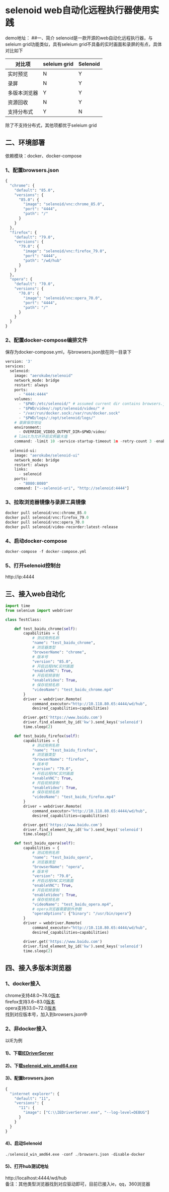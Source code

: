 # selenoid web自动化远程执行器使用实践
demo地址：
##一、简介
selenoid是一款开源的web自动化远程执行器，与seleium grid功能类似，具有seleium grid不具备的实时画面和录屏的有点，具体对比如下 

| 对比项 | seleium grid| Selenoid |
| ------ | ------ | ------ |
| 实时预览 | N | Y |
| 录屏 | N | Y |
| 多版本浏览器 | Y | Y |
| 资源回收 | N | Y |
| 支持分布式 | Y | N |
除了不支持分布式，其他项都优于seleium grid

## 二、环境部署
依赖模块：docker、docker-compose
### 1、配置browsers.json
```python
{
  "chrome": {
    "default": "85.0",
    "versions": {
      "85.0": {
        "image": "selenoid/vnc:chrome_85.0",
        "port": "4444",
        "path": "/"
      }
    }
  },
  "firefox": {
    "default": "79.0",
    "versions": {
      "79.0": {
        "image": "selenoid/vnc:firefox_79.0",
        "port": "4444",
        "path": "/wd/hub"
      }
    }
  },
  "opera": {
    "default": "70.0",
    "versions": {
      "70.0": {
        "image": "selenoid/vnc:opera_70.0",
        "port": "4444",
        "path": "/"
      }
    }
  }
}


```
### 2、配置docker-compose编排文件
保存为docker-compose.yml，与browsers.json放在同一目录下
```python
version: '3'
services:
  selenoid:
    image: "aerokube/selenoid"
    network_mode: bridge
    restart: always
    ports:
      - "4444:4444"
    volumes:
      - "$PWD:/etc/selenoid/" # assumed current dir contains browsers.json
      - "$PWD/video/:/opt/selenoid/video/" # 
      - "/var/run/docker.sock:/var/run/docker.sock"
      - "$PWD/logs/:/opt/selenoid/logs/"
    # 录屏保存地址
    environment: 
      - OVERRIDE_VIDEO_OUTPUT_DIR=$PWD/video/
    # limit为允许开启实例最大值
    command: -limit 10 -service-startup-timeout 1m -retry-count 3 -enable-file-upload -log-output-dir /opt/selenoid/logs
 
  selenoid-ui:
    image: "aerokube/selenoid-ui"
    network_mode: bridge
    restart: always
    links:
      - selenoid
    ports:
      - "8080:8080"
    command: ["--selenoid-uri", "http://selenoid:4444"]

```
### 3、拉取浏览器镜像与录屏工具镜像
```python
docker pull selenoid/vnc:chrome_85.0
docker pull selenoid/vnc:firefox_79.0
docker pull selenoid/vnc:opera_70.0
docker pull selenoid/video-recorder:latest-release
```
### 4、启动docker-compose
```python
docker-compose -f docker-compose.yml
```
### 5、打开selenoid控制台
http://ip:4444

## 三、接入web自动化
```python
import time
from selenium import webdriver

class TestClass:

    def test_baidu_chrome(self):
        capabilities = {
            # 测试用例名称
            "name": "test_baidu_chrome",
            # 浏览器类型
            "browserName": "chrome",
            # 版本号
            "version": "85.0",
            # 开启远程VNC实时画面
            "enableVNC": True,
            # 开启视频录制
            "enableVideo": True,
            # 保存视频名称
            "videoName": "test_baidu_chrome.mp4"
        }
        driver = webdriver.Remote(
            command_executor="http://10.118.80.65:4444/wd/hub",
            desired_capabilities=capabilities)

        driver.get('https://www.baidu.com')
        driver.find_element_by_id('kw').send_keys('selenoid')
        time.sleep(2)

    def test_baidu_firefox(self):
        capabilities = {
            # 测试用例名称
            "name": "test_baidu_firefox",
            # 浏览器类型
            "browserName": "firefox",
            # 版本号
            "version": "79.0",
            # 开启远程VNC实时画面
            "enableVNC": True,
            # 开启视频录制
            "enableVideo": True,
            # 保存视频名称
            "videoName": "test_baidu_firefox.mp4"
        }
        driver = webdriver.Remote(
            command_executor="http://10.118.80.65:4444/wd/hub",
            desired_capabilities=capabilities)

        driver.get('https://www.baidu.com')
        driver.find_element_by_id('kw').send_keys('selenoid')
        time.sleep(2)

    def test_baidu_opera(self):
        capabilities = {
            # 测试用例名称
            "name": "test_baidu_opera",
            # 浏览器类型
            "browserName": "opera",
            # 版本号
            "version": "79.0",
            # 开启远程VNC实时画面
            "enableVNC": True,
            # 开启视频录制
            "enableVideo": True,
            # 保存视频名称
            "videoName": "test_baidu_opera.mp4",
            # opera浏览器需要额外参数
            "operaOptions": {"binary": "/usr/bin/opera"}
        }
        driver = webdriver.Remote(
            command_executor="http://10.118.80.65:4444/wd/hub",
            desired_capabilities=capabilities)

        driver.get('https://www.baidu.com')
        driver.find_element_by_id('kw').send_keys('selenoid')
        time.sleep(2)
```

## 四、接入多版本浏览器
### 1、docker接入
chrome支持48.0~78.0[版本](https://hub.docker.com/r/selenoid/vnc_chrome/tags?page=1&ordering=last_updated)  
firefox支持3.6~83.0[版本](https://hub.docker.com/r/selenoid/vnc_firefox/tags?page=1&ordering=last_updated)  
opera支持33.0~72.0[版本](https://hub.docker.com/r/selenoid/vnc_opera/tags?page=1&ordering=last_updated)  
找到对应版本号，加入到browsers.json中
### 2、非docker接入
以IE为例
#### 1)、下载[IEDriverServer](http://www.seleniumhq.org/download/)
#### 2)、下载[selenoid_win_amd64.exe](https://github.com/aerokube/selenoid/releases/latest)
#### 3)、配置browsers.json
```python
{
  "internet explorer": {
    "default": "11",
    "versions": {
      "11": {
        "image": ["C:\\IEDriverServer.exe", "--log-level=DEBUG"]
      }
    }
  }
}
```
#### 4)、启动Selenoid
```python
./selenoid_win_amd64.exe -conf ./browsers.json -disable-docker
```
#### 5)、打开hub测试地址
http://localhost:4444/wd/hub  
备注：其他类型浏览器找到对应驱动即可，目前已接入ie，qq，360浏览器